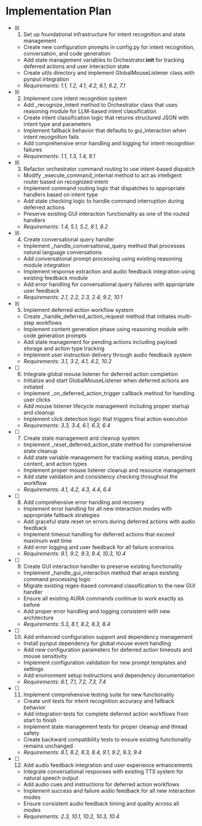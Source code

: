 # Implementation Plan

- [x] 1. Set up foundational infrastructure for intent recognition and state management

  - Create new configuration prompts in config.py for intent recognition, conversation, and code generation
  - Add state management variables to Orchestrator.**init** for tracking deferred actions and user interaction state
  - Create utils directory and implement GlobalMouseListener class with pynput integration
  - _Requirements: 1.1, 1.2, 4.1, 4.2, 6.1, 6.2, 7.1_

- [x] 2. Implement core intent recognition system

  - Add \_recognize_intent method to Orchestrator class that uses reasoning module for LLM-based intent classification
  - Create intent classification logic that returns structured JSON with intent type and parameters
  - Implement fallback behavior that defaults to gui_interaction when intent recognition fails
  - Add comprehensive error handling and logging for intent recognition failures
  - _Requirements: 1.1, 1.3, 1.4, 9.1_

- [x] 3. Refactor orchestrator command routing to use intent-based dispatch

  - Modify \_execute_command_internal method to act as intelligent router based on recognized intent
  - Implement command routing logic that dispatches to appropriate handlers based on intent type
  - Add state checking logic to handle command interruption during deferred actions
  - Preserve existing GUI interaction functionality as one of the routed handlers
  - _Requirements: 1.4, 5.1, 5.2, 8.1, 8.2_

- [x] 4. Create conversational query handler

  - Implement \_handle_conversational_query method that processes natural language conversations
  - Add conversational prompt processing using existing reasoning module integration
  - Implement response extraction and audio feedback integration using existing feedback module
  - Add error handling for conversational query failures with appropriate user feedback
  - _Requirements: 2.1, 2.2, 2.3, 2.4, 9.2, 10.1_

- [x] 5. Implement deferred action workflow system

  - Create \_handle_deferred_action_request method that initiates multi-step workflows
  - Implement content generation phase using reasoning module with code generation prompts
  - Add state management for pending actions including payload storage and action type tracking
  - Implement user instruction delivery through audio feedback system
  - _Requirements: 3.1, 3.2, 4.1, 4.2, 10.2_

- [ ] 6. Integrate global mouse listener for deferred action completion

  - Initialize and start GlobalMouseListener when deferred actions are initiated
  - Implement \_on_deferred_action_trigger callback method for handling user clicks
  - Add mouse listener lifecycle management including proper startup and cleanup
  - Implement click detection logic that triggers final action execution
  - _Requirements: 3.3, 3.4, 6.1, 6.3, 6.4_

- [ ] 7. Create state management and cleanup system

  - Implement \_reset_deferred_action_state method for comprehensive state cleanup
  - Add state variable management for tracking waiting status, pending content, and action types
  - Implement proper mouse listener cleanup and resource management
  - Add state validation and consistency checking throughout the workflow
  - _Requirements: 4.1, 4.2, 4.3, 4.4, 6.4_

- [ ] 8. Add comprehensive error handling and recovery

  - Implement error handling for all new interaction modes with appropriate fallback strategies
  - Add graceful state reset on errors during deferred actions with audio feedback
  - Implement timeout handling for deferred actions that exceed maximum wait time
  - Add error logging and user feedback for all failure scenarios
  - _Requirements: 9.1, 9.2, 9.3, 9.4, 10.3, 10.4_

- [ ] 9. Create GUI interaction handler to preserve existing functionality

  - Implement \_handle_gui_interaction method that wraps existing command processing logic
  - Migrate existing regex-based command classification to the new GUI handler
  - Ensure all existing AURA commands continue to work exactly as before
  - Add proper error handling and logging consistent with new architecture
  - _Requirements: 5.3, 8.1, 8.2, 8.3, 8.4_

- [ ] 10. Add enhanced configuration support and dependency management

  - Install pynput dependency for global mouse event handling
  - Add new configuration parameters for deferred action timeouts and mouse sensitivity
  - Implement configuration validation for new prompt templates and settings
  - Add environment setup instructions and dependency documentation
  - _Requirements: 6.1, 7.1, 7.2, 7.3, 7.4_

- [ ] 11. Implement comprehensive testing suite for new functionality

  - Create unit tests for intent recognition accuracy and fallback behavior
  - Add integration tests for complete deferred action workflows from start to finish
  - Implement state management tests for proper cleanup and thread safety
  - Create backward compatibility tests to ensure existing functionality remains unchanged
  - _Requirements: 8.1, 8.2, 8.3, 8.4, 9.1, 9.2, 9.3, 9.4_

- [ ] 12. Add audio feedback integration and user experience enhancements
  - Integrate conversational responses with existing TTS system for natural speech output
  - Add audio cues and instructions for deferred action workflows
  - Implement success and failure audio feedback for all new interaction modes
  - Ensure consistent audio feedback timing and quality across all modes
  - _Requirements: 2.3, 10.1, 10.2, 10.3, 10.4_
